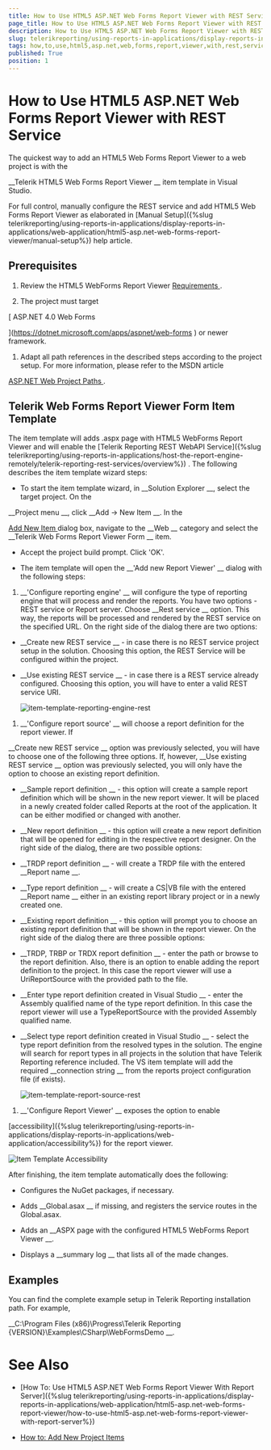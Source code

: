 ```yaml
---
title: How to Use HTML5 ASP.NET Web Forms Report Viewer with REST Service
page_title: How to Use HTML5 ASP.NET Web Forms Report Viewer with REST Service | for Telerik Reporting Documentation
description: How to Use HTML5 ASP.NET Web Forms Report Viewer with REST Service
slug: telerikreporting/using-reports-in-applications/display-reports-in-applications/web-application/html5-asp.net-web-forms-report-viewer/how-to-use-html5-asp.net-web-forms-report-viewer-with-rest-service
tags: how,to,use,html5,asp.net,web,forms,report,viewer,with,rest,service
published: True
position: 1
---
```


# How to Use HTML5 ASP.NET Web Forms Report Viewer with REST Service



The quickest way to add an HTML5 Web Forms Report Viewer to a web project is with the
        
__Telerik HTML5 Web Forms Report Viewer
__ item template in Visual Studio.
      


For full control, manually configure the REST service and add HTML5 Web Forms Report Viewer as elaborated
        in 
[Manual Setup]({%slug telerikreporting/using-reports-in-applications/display-reports-in-applications/web-application/html5-asp.net-web-forms-report-viewer/manual-setup%})
 help article.
      


## Prerequisites

1. Review the HTML5 WebForms Report Viewer 
[Requirements
](db123b4f-a278-402a-96b1-b45d52f2306a).
            


1. The project must target 
              
[                  ASP.NET 4.0 Web Forms
                
](https://dotnet.microsoft.com/apps/aspnet/web-forms
)              or newer framework.
            


1. Adapt all path references in the described steps according to the project setup.
              For more information, please refer to the MSDN article
              
[ASP.NET Web Project Paths
](https://docs.microsoft.com/en-us/previous-versions/ms178116(v=vs.140)
).
            


## Telerik Web Forms Report Viewer Form Item Template

The item template will adds .aspx page with HTML5 WebForms Report Viewer
          and will enable the 
[Telerik Reporting REST WebAPI Service]({%slug telerikreporting/using-reports-in-applications/host-the-report-engine-remotely/telerik-reporting-rest-services/overview%})
.
          The following describes the item template wizard steps:
        


* To start the item template wizard, in 
__Solution Explorer
__, select the target project. On the
              
__Project menu
__, click 
__Add -> New Item
__. In the
              
[Add New Item
](https://msdn.microsoft.com/en-us/library/w0572c5b%28v=vs.100%29.aspx
)              dialog box, navigate to the 
__Web
__ category and select the 
__Telerik Web Forms Report Viewer Form
__ item.
            


* Accept the project build prompt. Click 'OK'.
            


* The item template will open the 
__'Add new Report Viewer'
__ dialog with the following steps:
            


1. __'Configure reporting engine'
__ will configure the type of reporting engine that will process and render the reports.
                  You have two options - REST service or Report server. Choose 
__Rest service
__ option. This way, the reports will be processed 
                  and rendered by the REST service on the specified URL. On the right side of the dialog there are two options:
                


* __Create new REST service
__ - in case there is no REST service project setup in the solution.
                      Choosing this option, the REST Service will be configured within the project.
                    


* __Use existing REST service
__ - in case there is a REST service already configured.
                      Choosing this option, you will have to enter a valid REST service URI.
                    
  
  ![item-template-reporting-engine-rest](images/item-template-reporting-engine-rest.png)

1. __'Configure report source'
__ will choose a report definition for the report viewer. If 
                  
__Create new REST service
__ option was previously selected, you will have to choose one of the following three options.
                  If, however, 
__Use existing REST service
__ option was previously selected, you will only have the option to choose 
                  an existing report definition.
                


* __Sample report definition
__ - this option will create a sample report definition which will be shown in the new 
                      report viewer. It will be placed in a newly created folder called Reports at the root of the application. It can be either modified 
                      or changed with another.
                    


* __New report definition
__ - this option will create a new report definition that will be opened for editing in 
                      the respective report designer. On the right side of the dialog, there are two possible options:
                    


* __TRDP report definition
__ - will create a TRDP file with the entered 
__Report name
__.
                        


* __Type report definition
__ - will create a CS|VB file with the entered 
__Report name
__ 
                          either in an existing report library project or in a newly created one.
                        


* __Existing report definition
__ - this option will prompt you to choose an existing report definition that will 
                      be shown in the report viewer. On the right side of the dialog there are three possible options:
                    


* __TRDP, TRBP or TRDX report definition
__ - enter the path or browse to the report definition. Also, there is
                          an option to enable adding the report definition to the project. In this case the report viewer will use a UriReportSource with 
                          the provided path to the file.
                        


* __Enter type report definition created in Visual Studio
__ - enter the Assembly qualified name of the type 
                          report definition. In this case the report viewer will use a TypeReportSource with the provided Assembly qualified name.
                        


* __Select type report definition created in Visual Studio
__ - select the type report definition from the resolved 
                          types in the solution. The engine will search for report types in all projects in the solution that have Telerik Reporting reference 
                          included. The VS item template will add the required 
__connection string
__ from the reports project configuration 
                          file (if exists).
                        
  
  ![item-template-report-source-rest](images/item-template-report-source-rest.png)

1. __'Configure Report Viewer'
__ exposes the option to enable
                  
[accessibility]({%slug telerikreporting/using-reports-in-applications/display-reports-in-applications/web-application/accessibility%})
 for the report viewer.
                
  
  ![Item Template Accessibility](images/item-template-accessibility.png)

After finishing, the item template automatically does the following:
        


* Configures the NuGet packages, if necessary.
            


* Adds 
__Global.asax
__ if missing, and registers the service routes in the Global.asax.
            


* Adds an 
__ASPX page with the configured HTML5 WebForms Report Viewer
__.
            


* Displays a 
__summary log
__ that lists all of the made changes.
            


## Examples

You can find the complete example setup in Telerik Reporting installation path. For example, 
          
__C:\Program Files (x86)\Progress\Telerik Reporting {VERSION}\Examples\CSharp\WebFormsDemo
__.
        


# See Also


 * [How To: Use HTML5 ASP.NET Web Forms Report Viewer With Report Server]({%slug telerikreporting/using-reports-in-applications/display-reports-in-applications/web-application/html5-asp.net-web-forms-report-viewer/how-to-use-html5-asp.net-web-forms-report-viewer-with-report-server%})


 * [How to: Add New Project Items
](https://docs.microsoft.com/en-us/previous-versions/visualstudio/visual-studio-2010/w0572c5b(v=vs.100)
)
